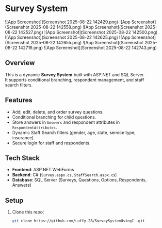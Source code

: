 # Survey System

![App Screenshot](Screenshot 2025-08-22 142429.png)
![App Screenshot](Screenshot 2025-08-22 142558.png)
![App Screenshot](Screenshot 2025-08-22 142527.png)
![App Screenshot](Screenshot 2025-08-22 142500.png)
![App Screenshot](Screenshot 2025-08-22 142625.png)
![App Screenshot](Screenshot 2025-08-22 142655.png)
![App Screenshot](Screenshot 2025-08-22 142719.png)
![App Screenshot](Screenshot 2025-08-22 142743.png)

## Overview
This is a dynamic **Survey System** built with ASP.NET and SQL Server.  
It supports conditional branching, respondent management, and staff search filters.

## Features
- Add, edit, delete, and order survey questions.  
- Conditional branching for child questions.  
- Store answers in `Answers` and respondent attributes in `RespondentAttributes`.  
- Dynamic Staff Search filters (gender, age, state, service type, insurance).  
- Secure login for staff and respondents.  

## Tech Stack
- **Frontend**: ASP.NET WebForms  
- **Backend**: C# (`Survey.aspx.cs`, `StaffSearch.aspx.cs`)  
- **Database**: SQL Server (Surveys, Questions, Options, Respondents, Answers)  

## Setup
1. Clone this repo:
   ```bash
   git clone https://github.com/Luffy-28/SurveySystemUsingC-.git
